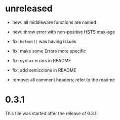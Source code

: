 unreleased
==========

- new: all middleware functions are named
- new: throw error with non-positive HSTS max-age

- fix: `helmet()` was having issues
- fix: make some Errors more specific
- fix: syntax errors in README
- fix: add semicolons in README

- remove: all comment headers; refer to the readme

0.3.1
=====

This file was started after the release of 0.3.1.
